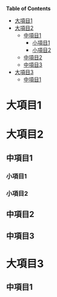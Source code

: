 <!-- START doctoc generated TOC please keep comment here to allow auto update -->
<!-- DON'T EDIT THIS SECTION, INSTEAD RE-RUN doctoc TO UPDATE -->
**Table of Contents**

- [大項目1](#%E5%A4%A7%E9%A0%85%E7%9B%AE1)
- [大項目2](#%E5%A4%A7%E9%A0%85%E7%9B%AE2)
  - [中項目1](#%E4%B8%AD%E9%A0%85%E7%9B%AE1)
    - [小項目1](#%E5%B0%8F%E9%A0%85%E7%9B%AE1)
    - [小項目2](#%E5%B0%8F%E9%A0%85%E7%9B%AE2)
  - [中項目2](#%E4%B8%AD%E9%A0%85%E7%9B%AE2)
  - [中項目3](#%E4%B8%AD%E9%A0%85%E7%9B%AE3)
- [大項目3](#%E5%A4%A7%E9%A0%85%E7%9B%AE3)
  - [中項目1](#%E4%B8%AD%E9%A0%85%E7%9B%AE1-1)

<!-- END doctoc generated TOC please keep comment here to allow auto update -->

# 大項目1

# 大項目2
## 中項目1
### 小項目1
### 小項目2

## 中項目2

## 中項目3

# 大項目3

## 中項目1